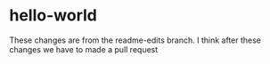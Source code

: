 # hello-world
These changes are from the readme-edits branch.
I think after these changes we have to made a pull request
